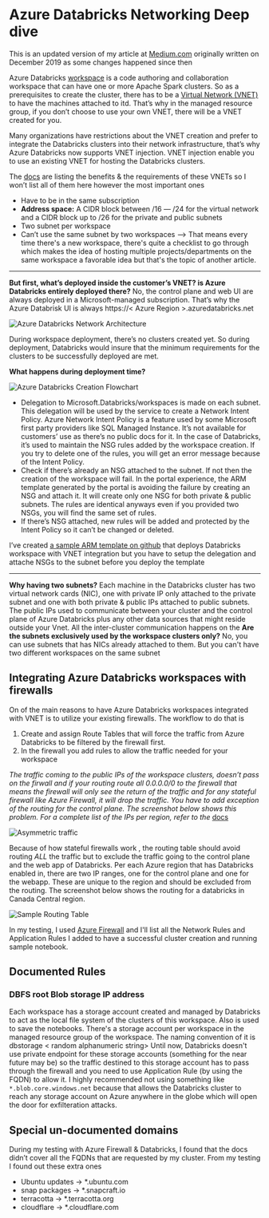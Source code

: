 
# Azure Databricks Networking Deep dive

This is an updated version of my article at [Medium.com](https://medium.com/cloudsafari-ca/azure-databricks-deployments-issues-3195ea8c7f56) originally written on December 2019 as some changes happened since then 

Azure Databricks  [workspace](https://docs.microsoft.com/en-us/azure/databricks/workspace/) is a code authoring and collaboration workspace that can have one or more Apache Spark clusters. So as a prerequisites to create the cluster, there has to be a  [Virtual Network (VNET)](https://docs.microsoft.com/en-us/azure/virtual-network/virtual-networks-overview)  to have the machines attached to itd. That’s why in the managed resource group, if you don’t choose to use your own VNET, there will be a VNET created for you.

Many organizations have restrictions about the VNET creation and prefer to integrate the Databricks clusters into their network infrastructure, that’s why Azure Databricks now supports VNET injection. VNET injection enable you to use an existing VNET for hosting the Databricks clusters.

The  [docs](https://docs.microsoft.com/en-us/azure/databricks/administration-guide/cloud-configurations/azure/vnet-inject)  are listing the benefits & the requirements of these VNETs so I won’t list all of them here however the most important ones

-   Have to be in the same subscription
-   **Address space:**  A CIDR block between /16 — /24 for the virtual network and a CIDR block up to /26 for the private and public subnets
-   Two subnet per workspace
-   Can’t use the same subnet by two workspaces --> That means every time there's a new workspace, there's quite a checklist to go through which makes the idea of hosting multiple projects/departments on the same workspace a favorable idea but that's the topic of another article. 
- ----------------------------------------------
**But first, what’s deployed inside the customer’s VNET? is Azure Databricks entirely deployed there?**
No, the control plane and web UI are always deployed in a Microsoft-managed subscription. That’s why the Azure Databrisk UI is always https://< Azure Region >.azuredatabricks.net

![Azure Databricks Network Architecture](/assets/images/posts/2020/dbricks-vnet-architecture.png)

During workspace deployment, there’s no clusters created yet. So during deployment, Databricks would insure that the minimum requirements for the clusters to be successfully deployed are met.

**What happens during deployment time?**

![Azure Databricks Creation Flowchart](/assets/images/posts/2020/dbricks-creation-flowchart-network.png)

-   Delegation to Microsoft.Databricks/workspaces is made on each subnet. This delegation will be used by the service to create a Network Intent Policy. Azure Network Intent Policy is a feature used by some Microsoft first party providers like SQL Managed Instance. It’s not available for customers’ use as there’s no public docs for it. In the case of Databricks, it’s used to maintain the NSG rules added by the workspace creation. If you try to delete one of the rules, you will get an error message because of the Intent Policy.
-   Check if there’s already an NSG attached to the subnet. If not then the creation of the workspace will fail. In the portal experience, the ARM template generated by the portal is avoiding the failure by creating an NSG and attach it. It will create only one NSG for both private & public subnets. The rules are identical anyways even if you provided two NSGs, you will find the same set of rules.
-   If there’s NSG attached, new rules will be added and protected by the Intent Policy so it can’t be changed or deleted.

I’ve created  [a sample ARM template on github](https://github.com/mosharafMS/ARM-Templates/tree/master/Databricks/vnetInjection)  that deploys Databricks workspace with VNET integration but you have to setup the delegation and attache NSGs to the subnet before you deploy the template

-----------------------------------------

**Why having two subnets?**
Each machine in the Databricks cluster has two virtual network cards (NIC), one with private IP only attached to the private subnet and one with both private & public IPs attached to public subnets. The public IPs used to communicate between your cluster and the control plane of Azure Databricks plus any other data sources that might reside outside your Vnet. All the inter-cluster communication happens on the
 **Are the subnets exclusively used by the workspace clusters only?**
No, you can use subnets that has NICs already attached to them. But you can't have two different workspaces on the same subnet

## Integrating Azure Databricks workspaces with firewalls
On of the main reasons to have Azure Databricks workspaces integrated with VNET is to utilize your existing firewalls. The workflow to do that is

 1. Create and assign Route Tables that  will  force the traffic from
    Azure Databricks to be filtered by the firewall first.
 2. In the firewall you add rules to allow the traffic needed for your workspace

*The traffic coming to the public IPs of the workspace clusters, doesn’t pass on the firwall and if your routing route all 0.0.0.0/0 to the firewall that means the firewall will only see the return of the traffic and for any stateful firewall like Azure Firewall, it will drop the traffic. You have to add exception of the routing for the control plane. The screenshot below shows this problem. For a complete list of the IPs per region, refer to the* [docs](https://docs.microsoft.com/en-us/azure/databricks/administration-guide/cloud-configurations/azure/udr)

![Asymmetric traffic](/assets/images/posts/2020/assymetric-network.png)

Because of how stateful firewalls work , the routing table should avoid routing *ALL* the traffic but to exclude the traffic going to the control plane and the web app of Databricks. Per each Azure region that has Databricks enabled in, there are two IP ranges, one for the control plane and one for the webapp. These are unique to the region and should be excluded from the routing. The screenshot below shows the routing for a databricks in Canada Central region. 
 
![Sample Routing Table](/assets/images/posts/2020/routing-table.png)

In my testing, I used [Azure Firewall](https://docs.microsoft.com/en-us/azure/firewall/overview) and I'll list all the Network Rules and Application Rules I added to have a successful cluster creation and running sample notebook. 

## Documented Rules
### DBFS root Blob storage IP address
Each workspace has a storage account created and managed by Databricks to act as the local file system of the clusters of this workspace. Also is used to save the notebooks. There's a storage account per workspace in the managed resource group of the workspace. The naming convention of it is dbstorage < random alphanumeric string> 
Until now, Databricks doesn't use private endpoint for these storage accounts (something for the near future may be) so the traffic destined to this storage account has to pass through the firewall and you need to use Application Rule (by using the FQDN) to allow it. 
I highly recommended not using something like `*.blob.core.windows.net` because that allows the Databricks cluster to reach any storage account on Azure anywhere in the globe which will open the door for exfilteration attacks. 

## Special un-documented domains
During my testing with Azure Firewall & Databricks, I found that the docs didn’t cover all the FQDNs that are requested by my cluster. From my testing I found out these extra ones
-   Ubuntu updates → *.ubuntu.com
-   snap packages → *.snapcraft.io
-   terracotta → *.terracotta.org
-   cloudflare → *.cloudflare.com

<!--stackedit_data:
eyJoaXN0b3J5IjpbLTE0NjQzMDA1ODUsLTg0NTI3MTc0NiwtMT
Y5NzU3MDg3NF19
-->